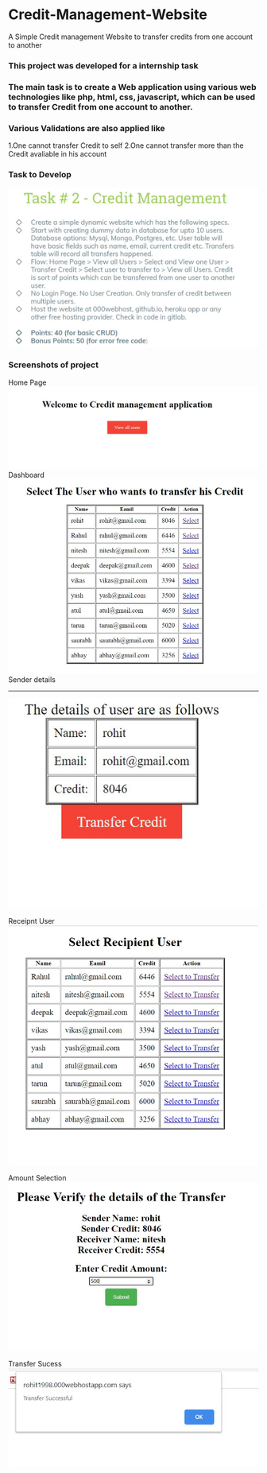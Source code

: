 # Credit-Management-Website
A Simple Credit management Website to transfer credits from one account to another 
### This project was developed for a internship task 
### The main task is to create a Web application using various web technologies like php, html, css, javascript, which can be used to transfer Credit from one account to another. 
### Various Validations are also applied like 
1.One cannot transfer Credit to self
2.One cannot transfer more than the Credit avaliable in his account
### Task to Develop
![](screenshots/pic1.JPG)
### Screenshots of project
Home Page
![](screenshots/home.JPG)
Dashboard 
![](screenshots/dashboard.JPG)
Sender details
******************************************************

![](screenshots/sender.JPG)

Receipnt User
![](screenshots/receipent.JPG)

Amount Selection
![](screenshots/amount.JPG)

Transfer Sucess
![](screenshots/sucess.JPG)








